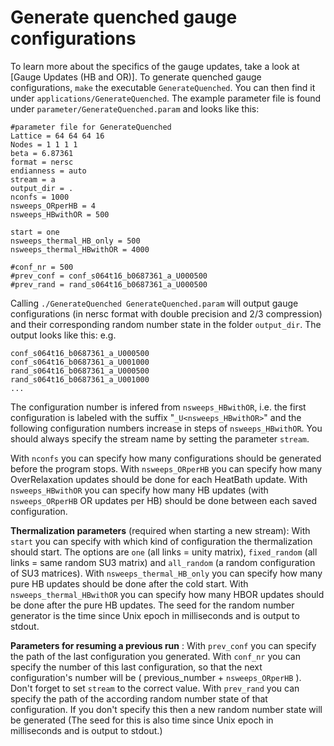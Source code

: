 # Generate quenched gauge configurations

To learn more about the specifics of the gauge updates, take a look at [Gauge Updates (HB and OR)].
To generate quenched gauge configurations, `make` the executable `GenerateQuenched`. You can then find it under `applications/GenerateQuenched`. The example parameter file is found under `parameter/GenerateQuenched.param` and looks like this:
```shell
#parameter file for GenerateQuenched
Lattice = 64 64 64 16
Nodes = 1 1 1 1
beta = 6.87361
format = nersc
endianness = auto
stream = a
output_dir = .
nconfs = 1000
nsweeps_ORperHB = 4
nsweeps_HBwithOR = 500

start = one
nsweeps_thermal_HB_only = 500
nsweeps_thermal_HBwithOR = 4000

#conf_nr = 500
#prev_conf = conf_s064t16_b0687361_a_U000500
#prev_rand = rand_s064t16_b0687361_a_U000500
```


Calling `./GenerateQuenched GenerateQuenched.param` will output gauge configurations (in nersc format with double precision and 2/3 compression) and their corresponding random number state in the folder `output_dir`. The output looks like this: e.g. 
```shell
conf_s064t16_b0687361_a_U000500
conf_s064t16_b0687361_a_U001000
rand_s064t16_b0687361_a_U000500
rand_s064t16_b0687361_a_U001000
...
```
The configuration number is infered from `nsweeps_HBwithOR`, i.e. the first configuration is labeled with the suffix "`_U<nsweeps_HBwithOR>`" and the following configuration numbers increase in steps of `nsweeps_HBwithOR`. You should always specify the stream name by setting the parameter `stream`.

With `nconfs` you can specify how many configurations should be generated before the program stops.
With `nsweeps_ORperHB` you can specify how many OverRelaxation updates should be done for each HeatBath update.
With `nsweeps_HBwithOR` you can specify how many HB updates (with `nsweeps_ORperHB` OR updates per HB) should be done between each saved configuration.

**Thermalization parameters** (required when starting a new stream):
With `start` you can specify with which kind of configuration the thermalization should start. The options are `one` (all links = unity matrix), `fixed_random` (all links = same random SU3 matrix) and `all_random` (a random configuration of SU3 matrices). 
With  `nsweeps_thermal_HB_only` you can specify how many pure HB updates should be done after the cold start.
With `nsweeps_thermal_HBwithOR` you can specify how many HBOR updates should be done after the pure HB updates.
The seed for the random number generator is the time since Unix epoch in milliseconds and is output to stdout.

**Parameters for resuming a previous run** : 
With `prev_conf` you can specify the path of the last configuration you generated.
With `conf_nr` you can specify the number of this last configuration, so that the next configuration's number will be ( previous_number + `nsweeps_ORperHB` ). Don't forget to set `stream` to the correct value.
With `prev_rand` you can specify the path of the according random number state of that configuration. If you don't specify this then a new random number state will be generated (The seed for this is also time since Unix epoch in milliseconds and is output to stdout.)





